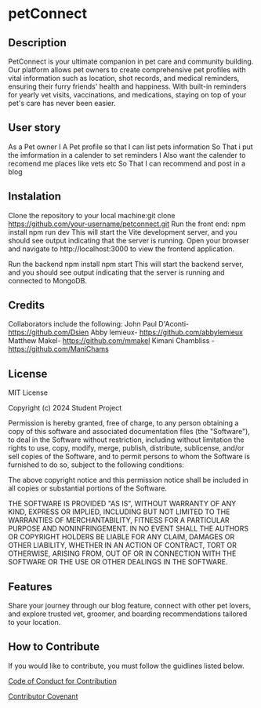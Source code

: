 # petConnect

## Description
PetConnect is your ultimate companion in pet care and community building. Our platform allows pet owners to create comprehensive pet profiles with vital information such as location, shot records, and medical reminders, ensuring their furry friends' health and happiness. With built-in reminders for yearly vet visits, vaccinations, and medications, staying on top of your pet's care has never been easier.

## User story 
As a Pet owner
I  A Pet profile so that  I can list pets information
So That i put the imformation in a calender to set reminders
I Also want the calender to recomend me places like vets etc
So That I can recommend and post in a blog 

## Instalation
Clone the repository to your local machine:git clone https://github.com/your-username/petconnect.git 
Run the front end: 
npm install 
npm run dev
This will start the Vite development server, and you should see output indicating that the server is running. Open your browser and navigate to http://localhost:3000 to view the frontend application.

Run the backend
npm install 
npm start 
This will start the backend server, and you should see output indicating that the server is running and connected to MongoDB.

## Credits 
Collaborators include the following:
John Paul D'Aconti- https://github.com/Dsien 
Abby lemieux- https://github.com/abbylemieux
Matthew Makel- https://github.com/mmakel 
Kimani Chambliss - https://github.com/ManiChams 

## License 
MIT License

Copyright (c) 2024 Student Project

Permission is hereby granted, free of charge, to any person obtaining a copy of this software and associated documentation files (the "Software"), to deal in the Software without restriction, including without limitation the rights to use, copy, modify, merge, publish, distribute, sublicense, and/or sell copies of the Software, and to permit persons to whom the Software is furnished to do so, subject to the following conditions:

The above copyright notice and this permission notice shall be included in all copies or substantial portions of the Software.

THE SOFTWARE IS PROVIDED "AS IS", WITHOUT WARRANTY OF ANY KIND, EXPRESS OR IMPLIED, INCLUDING BUT NOT LIMITED TO THE WARRANTIES OF MERCHANTABILITY, FITNESS FOR A PARTICULAR PURPOSE AND NONINFRINGEMENT. IN NO EVENT SHALL THE AUTHORS OR COPYRIGHT HOLDERS BE LIABLE FOR ANY CLAIM, DAMAGES OR OTHER LIABILITY, WHETHER IN AN ACTION OF CONTRACT, TORT OR OTHERWISE, ARISING FROM, OUT OF OR IN CONNECTION WITH THE SOFTWARE OR THE USE OR OTHER DEALINGS IN THE SOFTWARE.

## Features 
Share your journey through our blog feature, connect with other pet lovers, and explore trusted vet, groomer, and boarding recommendations tailored to your location.

## How to Contribute

If you would like to contribute, you must follow the guidlines listed below. 

[Code of Conduct for Contribution](https://www.contributor-covenant.org/version/2/1/code_of_conduct/code_of_conduct.md)

[Contributor Covenant](https://www.contributor-covenant.org/)










